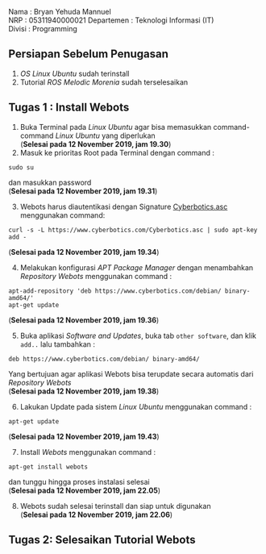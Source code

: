Nama : Bryan Yehuda Mannuel       
NRP : 05311940000021
Departemen : Teknologi Informasi (IT)       
Divisi : Programming

## Persiapan Sebelum Penugasan
1. _OS Linux Ubuntu_ sudah terinstall 
2. Tutorial _ROS Melodic Morenia_ sudah terselesaikan

## Tugas 1 : Install Webots

 
 1. Buka Terminal pada _Linux Ubuntu_ agar bisa memasukkan command-command _Linux Ubuntu_ yang diperlukan        
(**Selesai pada 12 November 2019, jam 19.30**)       
 2. Masuk ke prioritas Root pada Terminal dengan command :
```
sudo su
```
 dan masukkan password               
 (**Selesai pada 12 November 2019, jam 19.31**)   

 3. Webots harus diautentikasi dengan Signature [Cyberbotics.asc](https://www.cyberbotics.com/Cyberbotics.asc) menggunakan command:
```
curl -s -L https://www.cyberbotics.com/Cyberbotics.asc | sudo apt-key add -
```
(**Selesai pada 12 November 2019, jam 19.34**)          

 4. Melakukan konfigurasi _APT Package Manager_ dengan menambahkan _Repository Webots_ menggunakan command :
```
apt-add-repository 'deb https://www.cyberbotics.com/debian/ binary-amd64/'
apt-get update
```
(**Selesai pada 12 November 2019, jam 19.36**)        

 5. Buka aplikasi _Software and Updates_, buka tab `other software`, dan klik `add..` lalu tambahkan : 
```
deb https://www.cyberbotics.com/debian/ binary-amd64/
```
Yang bertujuan agar aplikasi Webots bisa terupdate secara automatis dari _Repository Webots_               
(**Selesai pada 12 November 2019, jam 19.38**)        

 6. Lakukan Update pada sistem _Linux Ubuntu_ menggunakan command :
```
apt-get update
```
(**Selesai pada 12 November 2019, jam 19.43**)  

 7. Install _Webots_ menggunakan command :
```
apt-get install webots
```
dan tunggu hingga proses instalasi selesai                    
(**Selesai pada 12 November 2019, jam 22.05**)  

 8. Webots sudah selesai terinstall dan siap untuk digunakan           
(**Selesai pada 12 November 2019, jam 22.06**)         


## Tugas 2: Selesaikan Tutorial Webots
